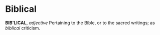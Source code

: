 # Biblical

**BIB'LICAL**, _adjective_ Pertaining to the Bible, or to the sacred writings; as _biblical_ criticism.